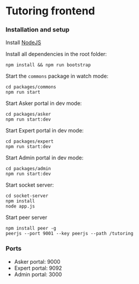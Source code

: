 # Tutoring frontend

### Installation and setup
Install [NodeJS](https://nodejs.org/en/download)

Install all dependencies in the root folder:
    
    npm install && npm run bootstrap

Start the `commons` package in watch mode:

    cd packages/commons
    npm run start

Start Asker portal in dev mode:

    cd packages/asker
    npm run start:dev

Start Expert portal in dev mode:

    cd packages/expert
    npm run start:dev

Start Admin portal in dev mode:

    cd packages/admin
    npm run start:dev

Start socket server:

    cd socket-server
    npm install
    node app.js

Start peer server

    npm install peer -g
    peerjs --port 9001 --key peerjs --path /tutoring


### Ports
- Asker portal: 9000
- Expert portal: 9092
- Admin portal: 3000
